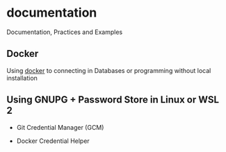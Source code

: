# documentation

Documentation, Practices and Examples

## Docker

Using [docker](./Docker/README.md) to connecting in Databases or programming without local installation

## Using GNUPG + Password Store in Linux or WSL 2

* Git Credential Manager (GCM)

* Docker Credential Helper
